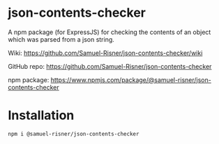 # json-contents-checker

A npm package (for ExpressJS) for checking the contents of an object which was parsed from a json string.

Wiki: https://github.com/Samuel-Risner/json-contents-checker/wiki

GitHub repo: https://github.com/Samuel-Risner/json-contents-checker

npm package: https://www.npmjs.com/package/@samuel-risner/json-contents-checker

# Installation

```shell
npm i @samuel-risner/json-contents-checker
```
